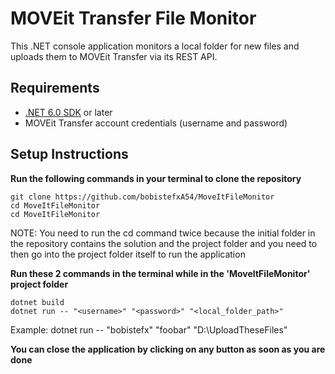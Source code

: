 # MOVEit Transfer File Monitor

This .NET console application monitors a local folder for new files and uploads them to MOVEit Transfer via its REST API.

## Requirements

- [.NET 6.0 SDK](https://dotnet.microsoft.com/download/dotnet/6.0) or later
- MOVEit Transfer account credentials (username and password)

## Setup Instructions

**Run the following commands in your terminal to clone the repository**
   ```
   git clone https://github.com/bobistefxA54/MoveItFileMonitor
   cd MoveItFileMonitor
   cd MoveItFileMonitor
   ```
   NOTE: You need to run the cd command twice because the initial folder in the repository contains the solution and the project folder and you need to then go into the project folder itself to run the application

**Run these 2 commands in the terminal while in the 'MoveItFileMonitor' project folder**
   ```
   dotnet build
   dotnet run -- "<username>" "<password>" "<local_folder_path>"
   ```
   Example: dotnet run -- "bobistefx" "foobar" "D:\UploadTheseFiles"

**You can close the application by clicking on any button as soon as you are done**
